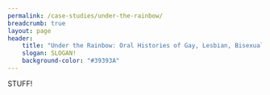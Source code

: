 ```yaml
---
permalink: /case-studies/under-the-rainbow/
breadcrumb: true
layout: page
header: 
    title: "Under the Rainbow: Oral Histories of Gay, Lesbian, Bisexual, Transgender, and Queer People in  Kansas"
    slogan: SLOGAN!
    background-color: "#39393A"
---
```

STUFF!